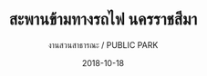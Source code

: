 ---
title: สะพานข้ามทางรถไฟ นครราชสีมา
subtitle: งานสวนสาธารณะ / PUBLIC  PARK
layout: default
modal-id: 32
date: 2018-10-18
img: PK8.JPG
thumbnail: PK8.JPG
alt: image-alt
project-date: ก.ย. 2538 - มี.ค. 2542
# client: Start Bootstrap
category: งานสวนสาธารณะ / PUBLIC  PARK
description: สะพานคอนกรีตเสริมเหล็ก  บนวงแหวนถนนรอบเมือง
---